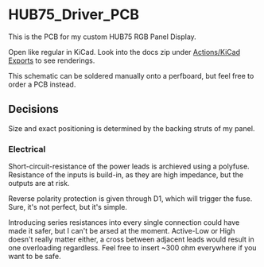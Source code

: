 # HUB75_Driver_PCB

This is the PCB for my custom HUB75 RGB Panel Display.

Open like regular in KiCad. Look into the docs zip under [Actions/KiCad Exports](https://github.com/ModischFabrications/HUB75_Driver_PCB/actions/workflows/exports.yml) to see renderings. 

This schematic can be soldered manually onto a perfboard, but feel free to order a PCB instead. 

## Decisions

Size and exact positioning is determined by the backing struts of my panel. 

### Electrical

Short-circuit-resistance of the power leads is archieved using a polyfuse. Resistance of the inputs is build-in, as they are high impedance, but the outputs are at risk. 

Reverse polarity protection is given through D1, which will trigger the fuse. Sure, it's not perfect, but it's simple. 

Introducing series resistances into every single connection could have made it safer, but I can't be arsed at the moment. Active-Low or High doesn't really matter either, a cross between adjacent leads would result in one overloading regardless. Feel free to insert ~300 ohm everywhere if you want to be safe. 
